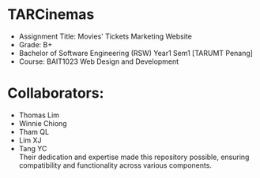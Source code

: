 # TARCinemas
- Assignment Title: Movies' Tickets Marketing Website
- Grade: B+
- Bachelor of Software Engineering (RSW) Year1 Sem1 [TARUMT Penang]
- Course: BAIT1023 Web Design and Development

# Collaborators:
- Thomas Lim
- Winnie Chiong
- Tham QL
- Lim XJ
- Tang YC
<br>Their dedication and expertise made this repository possible, ensuring compatibility and functionality across various components.
